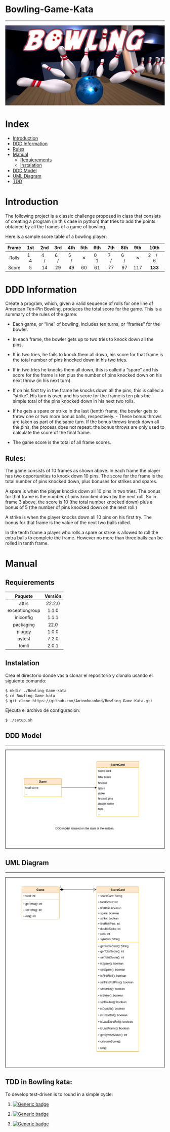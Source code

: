 # Bowling-Game-Kata
------

![Bowling](/doc/images/bowling-image.jpg)


# Index

+   [Introduction](#introduction)
+   [DDD Information](#ddd-information)
+   [Rules](#rules)
+   [Manual](#manual)
    +   [Requierements](#requierements)
    +   [Instalation](#instalation)
+   [DDD Model](#ddd-model)
+   [UML Diagram](#uml-diagram)
+   [TDD](#tdd-in-bowling-kata)



# Introduction



The following project is a classic challenge proposed in class that consists of creating a program (in this case in python) that tries to add the points obtained by all the frames of a game of bowling.

Here is a sample score table of a bowling player:

| Frame | 1st | 2nd | 3rd | 4th | 5th | 6th | 7th | 8th | 9th | 10th |
|:---:|:---:|:---:|:---:|:---:|:---:|:---:|:---:|:---:|:---:|:---:|
| Rolls | 1 &nbsp;&nbsp; 4 | 4 &nbsp;&nbsp; / | 6 &nbsp;&nbsp; / | 5 &nbsp;&nbsp; / | ✕ | 0 &nbsp;&nbsp; 1 | 7 &nbsp;&nbsp; / | 6 &nbsp;&nbsp; / | ✕ | 2 &nbsp;&nbsp; / &nbsp;&nbsp; 6 |
|Score| 5 | 14 | 29 | 49 | 60 | 61 | 77 | 97 | 117 | **133** |


# DDD Information

Create a program, which, given a valid sequence of rolls for one line of American Ten-Pin Bowling,
produces the total score for the game. This is a summary of the rules of the game:
- Each game, or “line” of bowling, includes ten turns, or “frames” for the bowler.
- In each frame, the bowler gets up to two tries to knock down all the pins.

- If in two tries, he fails to knock them all down, his score for that frame is the total number of pins
knocked down in his two tries.
- If in two tries he knocks them all down, this is called a “spare” and his score for the frame is ten
plus the number of pins knocked down on his next throw (in his next turn).
- If on his first try in the frame he knocks down all the pins, this is called a “strike”. His turn is over,
and his score for the frame is ten plus the simple total of the pins knocked down in his next two
rolls.
- If he gets a spare or strike in the last (tenth) frame, the bowler gets to throw one or two more
bonus balls, respectively. - These bonus throws are taken as part of the same turn. If the bonus
throws knock down all the pins, the process does not repeat: the bonus throws are only used to
calculate the score of the final frame.
- The game score is the total of all frame scores.

## Rules:

The game consists of 10 frames as shown above.  In each frame the player has two opportunities to knock down 10 pins.  The score for the frame is the total number of pins knocked down, plus bonuses for strikes and spares.

A spare is when the player knocks down all 10 pins in two tries.  The bonus for that frame is the number of pins knocked down by the next roll.  So in frame 3 above, the score is 10 (the total number knocked down) plus a bonus of 5 (the number of pins knocked down on the next roll.)

A strike is when the player knocks down all 10 pins on his first try.  The bonus for that frame is the value of the next two balls rolled.

In the tenth frame a player who rolls a spare or strike is allowed to roll the extra balls to complete the frame.  However no more than three balls can be rolled in tenth frame.

# Manual

## Requierements
| Paquete | Versión |
|:----:|:----:|
|attrs | 22.2.0
| exceptiongroup | 1.1.0 
| iniconfig | 1.1.1 |
| packaging | 22.0 | 
| pluggy | 1.0.0 |
| pytest | 7.2.0 |
| tomli | 2.0.1

## Instalation

Crea el directorio donde vas a clonar el repositorio  y clonalo usando el siguiente comando:
```
$ mkdir ./Bowling-Game-kata
$ cd Bowling-Game-kata
$ git clone https://github.com/Aminmboankod/Bowling-Game-Kata.git
```
Ejecuta el archivo de configuración:
```
$ ./setup.sh
```


## DDD Model
---
![Modelo DDD](/doc/images/BowlingGame-DDD.drawio.png)


## UML Diagram
---
![Diagrama UML](/doc/images/BowlingGame-UML.drawio.png)



## TDD in Bowling kata:

To develop test-driven is to round in a simple cycle:  
1. [![Generic badge](https://img.shields.io/badge/⎍-Test-red.svg)](https://shields.io/)  

2. [![Generic badge](https://img.shields.io/badge/⎍-Code-brightgreen.svg)](https://shields.io/)  

3. [![Generic badge](https://img.shields.io/badge/⎍-Refactor-blue.svg)](https://shields.io/)